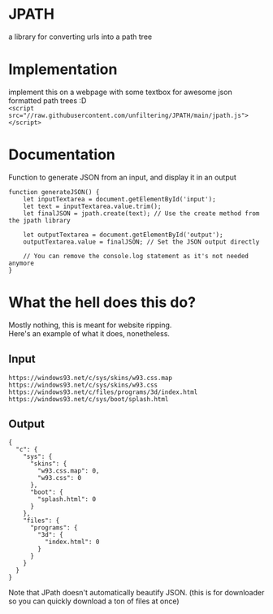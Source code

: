 # JPATH
 a library for converting urls into a path tree
# Implementation
implement this on a webpage with some textbox for awesome json formatted path trees :D<br>
`<script src="//raw.githubusercontent.com/unfiltering/JPATH/main/jpath.js"></script>`
# Documentation
Function to generate JSON from an input, and display it in an output
```
function generateJSON() {
    let inputTextarea = document.getElementById('input');
    let text = inputTextarea.value.trim();
    let finalJSON = jpath.create(text); // Use the create method from the jpath library

    let outputTextarea = document.getElementById('output');
    outputTextarea.value = finalJSON; // Set the JSON output directly

    // You can remove the console.log statement as it's not needed anymore
}
```
# What the hell does this do?
Mostly nothing, this is meant for website ripping.<br>
Here's an example of what it does, nonetheless.<br>
## Input
```
https://windows93.net/c/sys/skins/w93.css.map
https://windows93.net/c/sys/skins/w93.css
https://windows93.net/c/files/programs/3d/index.html
https://windows93.net/c/sys/boot/splash.html
```
## Output
```
{
  "c": {
    "sys": {
      "skins": {
        "w93.css.map": 0,
        "w93.css": 0
      },
      "boot": {
        "splash.html": 0
      }
    },
    "files": {
      "programs": {
        "3d": {
          "index.html": 0
        }
      }
    }
  }
}
```
Note that JPath doesn't automatically beautify JSON. (this is for downloader so you can quickly download a ton of files at once)
